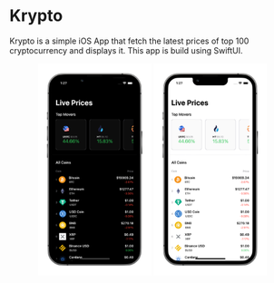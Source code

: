 Krypto
============

Krypto is a simple iOS App that fetch the latest prices of top 100 cryptocurrency and displays it. This app is build using SwiftUI.

<p align="center">
<img src="https://github.com/jcobeadev/Krypto/blob/main/Images/Mockup/iPhone13ProDark.png" alt="iPhone13ProDark" title="iPhone13ProDark" width="200"/>
<img src="https://github.com/jcobeadev/Krypto/blob/main/Images/Mockup/iPhone13ProLight.png" alt="iPhone13ProLight" title="iPhone13ProLight" width="200"/>
</p>
